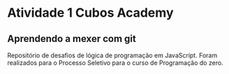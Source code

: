 # Atividade 1 Cubos Academy
## Aprendendo a mexer com git
Repositório de desafios de lógica de programação em JavaScript. Foram realizados para o Processo Seletivo para o curso de Programação do zero.
